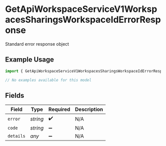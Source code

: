 # GetApiWorkspaceServiceV1WorkspacesSharingsWorkspaceIdErrorResponse

Standard error response object

## Example Usage

```typescript
import { GetApiWorkspaceServiceV1WorkspacesSharingsWorkspaceIdErrorResponse } from "oppulence-backend-sdk/models/errors";

// No examples available for this model
```

## Fields

| Field              | Type               | Required           | Description        |
| ------------------ | ------------------ | ------------------ | ------------------ |
| `error`            | *string*           | :heavy_check_mark: | N/A                |
| `code`             | *string*           | :heavy_minus_sign: | N/A                |
| `details`          | *any*              | :heavy_minus_sign: | N/A                |